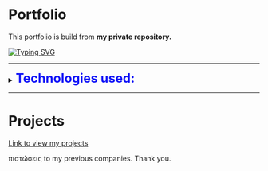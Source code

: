# Portfolio

This portfolio is build from **my private repository.**

[![Typing SVG](https://readme-typing-svg.herokuapp.com?font=Coiny&color=1316F7&size=30&lines=Hire+me%3F)](https://git.io/typing-svg)

------------

<details>
<summary><b style="color:#1316F7FF; font-size:25px;">Technologies used:</b></summary>
<br>
 <p style="font-size:15px;">JavaScript ES6 and Webpack 5</p>
</details>

------------

# Projects
<div>
  <a href="https://doraemonxxx.github.io/project-list/" target="_blank">Link to view my projects</a>
  <p>πιστώσεις to my previous companies. Thank you.</p>
</div>